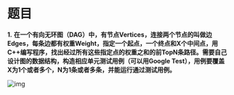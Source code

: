 # 题目 

**1.**   **在一个有向无环图（DAG）中，有节点Vertices，连接两个节点的叫做边 Edges，每条边都有权重Weight，指定一个起点，一个终点和X个中间点，用C++编写程序，找出经过所有这些指定点的权重之和的前TopN条路径。需要自己设计图的数据结构，构造相应单元测试用例（可以用Google Test），用例要覆盖X为1个或者多个，N为1条或者多条，并能运行通过测试用例。**

 

![img](file:///D:/Personal/Temp/msohtmlclip1/01/clip_image001.jpg)

 